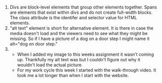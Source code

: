 1. Divs are block-level elements that group other elements together. Spans are elements that exist within divs and do not create full-width blocks. The class attribute is the identifer and selector value for HTML elements.
2. "alt text" element is short for alternative element. It is there in case the media doesn't load and the viewers need to see what they might be missing. So if I have a picture of a dog on a door step I might name it alt="dog on door step."
3.  - When I added my image to this weeks assignment it wasn't coming up. Thankfully my alt text was but I couldn't figure out why it wouldn't load the actual picture.
    - For my work cycle this week I started with the walk-through video. It took me a lot longer than when I start with the website. 
